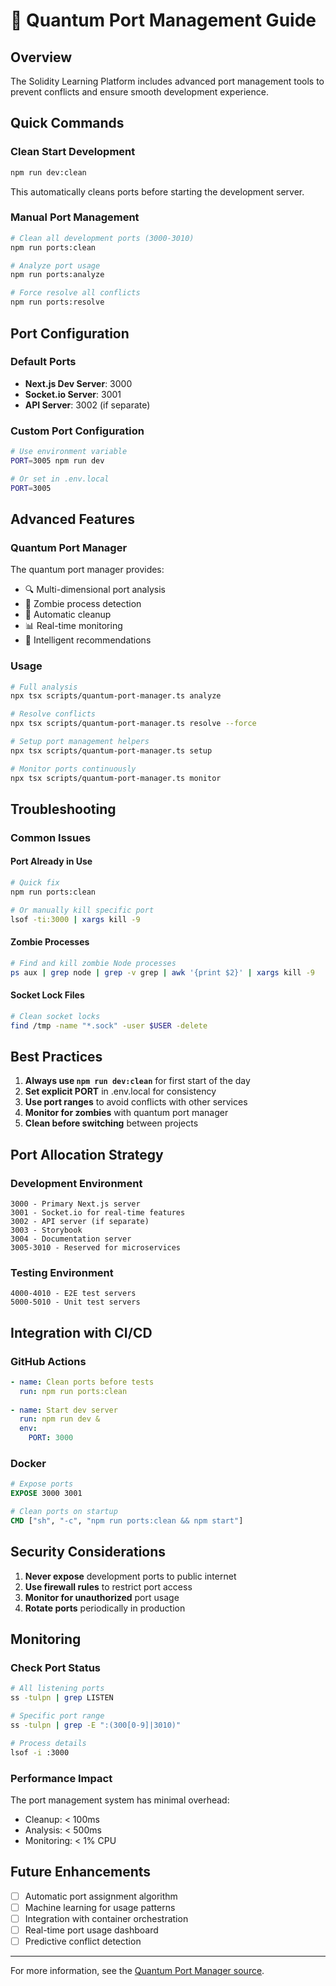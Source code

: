 # 🚀 Quantum Port Management Guide

## Overview

The Solidity Learning Platform includes advanced port management tools to prevent conflicts and ensure smooth development experience.

## Quick Commands

### Clean Start Development
```bash
npm run dev:clean
```
This automatically cleans ports before starting the development server.

### Manual Port Management
```bash
# Clean all development ports (3000-3010)
npm run ports:clean

# Analyze port usage
npm run ports:analyze

# Force resolve all conflicts
npm run ports:resolve
```

## Port Configuration

### Default Ports
- **Next.js Dev Server**: 3000
- **Socket.io Server**: 3001
- **API Server**: 3002 (if separate)

### Custom Port Configuration
```bash
# Use environment variable
PORT=3005 npm run dev

# Or set in .env.local
PORT=3005
```

## Advanced Features

### Quantum Port Manager
The quantum port manager provides:
- 🔍 Multi-dimensional port analysis
- 🧟 Zombie process detection
- 🧹 Automatic cleanup
- 📊 Real-time monitoring
- 🚀 Intelligent recommendations

### Usage
```bash
# Full analysis
npx tsx scripts/quantum-port-manager.ts analyze

# Resolve conflicts
npx tsx scripts/quantum-port-manager.ts resolve --force

# Setup port management helpers
npx tsx scripts/quantum-port-manager.ts setup

# Monitor ports continuously
npx tsx scripts/quantum-port-manager.ts monitor
```

## Troubleshooting

### Common Issues

#### Port Already in Use
```bash
# Quick fix
npm run ports:clean

# Or manually kill specific port
lsof -ti:3000 | xargs kill -9
```

#### Zombie Processes
```bash
# Find and kill zombie Node processes
ps aux | grep node | grep -v grep | awk '{print $2}' | xargs kill -9
```

#### Socket Lock Files
```bash
# Clean socket locks
find /tmp -name "*.sock" -user $USER -delete
```

## Best Practices

1. **Always use `npm run dev:clean`** for first start of the day
2. **Set explicit PORT** in .env.local for consistency
3. **Use port ranges** to avoid conflicts with other services
4. **Monitor for zombies** with quantum port manager
5. **Clean before switching** between projects

## Port Allocation Strategy

### Development Environment
```
3000 - Primary Next.js server
3001 - Socket.io for real-time features
3002 - API server (if separate)
3003 - Storybook
3004 - Documentation server
3005-3010 - Reserved for microservices
```

### Testing Environment
```
4000-4010 - E2E test servers
5000-5010 - Unit test servers
```

## Integration with CI/CD

### GitHub Actions
```yaml
- name: Clean ports before tests
  run: npm run ports:clean
  
- name: Start dev server
  run: npm run dev &
  env:
    PORT: 3000
```

### Docker
```dockerfile
# Expose ports
EXPOSE 3000 3001

# Clean ports on startup
CMD ["sh", "-c", "npm run ports:clean && npm start"]
```

## Security Considerations

1. **Never expose** development ports to public internet
2. **Use firewall rules** to restrict port access
3. **Monitor for unauthorized** port usage
4. **Rotate ports** periodically in production

## Monitoring

### Check Port Status
```bash
# All listening ports
ss -tulpn | grep LISTEN

# Specific port range
ss -tulpn | grep -E ":(300[0-9]|3010)"

# Process details
lsof -i :3000
```

### Performance Impact
The port management system has minimal overhead:
- Cleanup: < 100ms
- Analysis: < 500ms
- Monitoring: < 1% CPU

## Future Enhancements

- [ ] Automatic port assignment algorithm
- [ ] Machine learning for usage patterns
- [ ] Integration with container orchestration
- [ ] Real-time port usage dashboard
- [ ] Predictive conflict detection

---

For more information, see the [Quantum Port Manager source](../scripts/quantum-port-manager.ts).